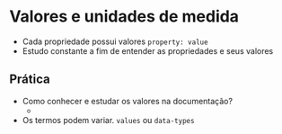 # Valores e unidades de medida

* Cada propriedade possui valores `property: value`
* Estudo constante a fim de entender as propriedades e seus valores

## Prática

* Como conhecer e estudar os valores na documentação?
  * <color> <length>
* Os termos podem variar. `values` ou `data-types`
